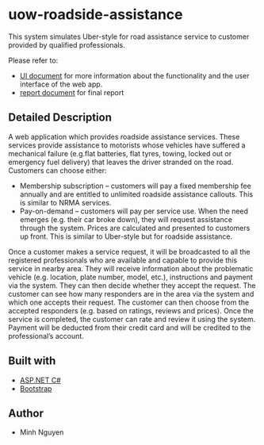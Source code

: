 # uow-roadside-assistance
This system simulates Uber-style for road assistance service to customer provided by qualified professionals.

Please refer to:
- [UI document](https://docs.google.com/document/d/1zQ2ZoSU8SCNwJ4HeS0kcb_DxkxROaRugw61NC2vLcZU/edit?usp=sharing) for more information about the functionality and the user interface of the web app.
- [report document](https://docs.google.com/document/d/1C2AyfoXzisgqx_8lgfKwfX3cyNz7QHiQw1lc5VtKhOw/edit?usp=sharing) for final report

## Detailed Description
A web application which provides roadside assistance services. These services provide assistance to motorists whose vehicles have suffered a mechanical failure (e.g.flat batteries, flat tyres, towing, locked out or emergency fuel delivery) that leaves the driver stranded on the road. Customers can choose either:
- Membership subscription – customers will pay a fixed membership fee annually and are entitled to
unlimited roadside assistance callouts. This is similar to NRMA services.
- Pay-on-demand – customers will pay per service use. When the need emerges (e.g. their car broke
down), they will request assistance through the system. Prices are calculated and presented to customers
up front. This is similar to Uber-style but for roadside assistance.  

Once a customer makes a service request, it will be broadcasted to all the registered professionals who are
available and capable to provide this service in nearby area. They will receive information about the
problematic vehicle (e.g. location, plate number, model, etc.), instructions and payment via the system. They
can then decide whether they accept the request. The customer can see how many responders are in the area via
the system and which one accepts their request. The customer can then choose from the accepted responders
(e.g. based on ratings, reviews and prices). Once the service is completed, the customer can rate and review it
using the system. Payment will be deducted from their credit card and will be credited to the professional’s
account.

## Built with
- [ASP.NET C#](https://dotnet.microsoft.com/apps/aspnet)
- [Bootstrap](https://getbootstrap.com/)

## Author
- Minh Nguyen
